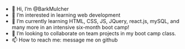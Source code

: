 - 👋 Hi, I’m @BarkMulcher
- 👀 I’m interested in learning web development
- 🌱 I’m currently learning HTML, CSS, JS, JQuery, react.js, mySQL, and many more in an intensive six-month boot camp!
- 💞️ I’m looking to collaborate on team projects in my boot camp class.
- 📫 How to reach me: message me on github

<!---
BarkMulcher/BarkMulcher is a ✨ special ✨ repository because its `README.md` (this file) appears on your GitHub profile.
You can click the Preview link to take a look at your changes.
--->
